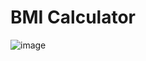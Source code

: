 # BMI Calculator

![image](https://user-images.githubusercontent.com/33184844/143012800-b207da59-5b42-4269-b187-944fd465287d.png)